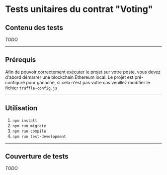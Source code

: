 # Tests unitaires du contrat "Voting"

## Contenu des tests
*TODO*
___________________________________________________________________________________________________________________________________________
## Prérequis

Afin de pouvoir correctement exécuter le projet sur votre poste, vous devez d'abord démarrer une blockchain Ethereum local.
Le projet est pré-configuré pour ganache, si cela n'est pas votre cas veuillez modifier le fichier `truffle-config.js`
___________________________________________________________________________________________________________________________________________
## Utilisation

1. `npm install`
2. `npm run migrate`
3. `npm run compile`
4. `npm run test-development`

___________________________________________________________________________________________________________________________________________
## Couverture de tests
*TODO*
